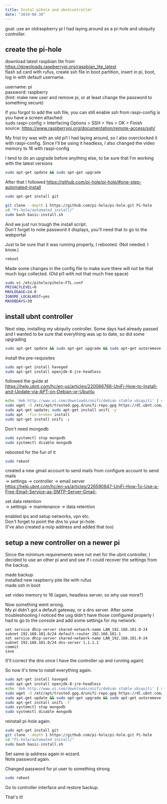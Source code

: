 ```yaml
---
title: Instal pihole and ubntcontroller
date: "2019-08-30"
---
```


goal: use an oldraspberry pi I had laying around as a pi-hole and ubiquity controller.

<!-- end -->

## create the pi-hole

download latest raspbian lite from  
<https://downloads.raspberrypi.org/raspbian_lite_latest>  
flash sd card with rufus, create ssh file in boot partition, insert in pi, boot, log in with default username.

username: pi  
password: raspberry  
(hint: make new user and remove pi, or at least change the password to something secure)

If you forgot to add the ssh file, you can still enable ssh from raspi-config is you have a screen attached:  
sudo raspi-config > Interfacing Options > SSH > Yes > OK > Finish  
source: <https://www.raspberrypi.org/documentation/remote-access/ssh/>

My frist try was with an old pi1 I had laying around, so I also overclocked it with raspi-config. Since I'll be using it headless, I also changed the video memory to 16 with raspi-config

I tend to do an upgrade before anything else, to be sure that I'm working with the latest versions

```bash
sudo apt-get update && sudo apt-get upgrade
```

After that I followed <https://github.com/pi-hole/pi-hole/#one-step-automated-install>

```bash
sudo apt-get install git

git clone --depth 1 https://github.com/pi-hole/pi-hole.git Pi-hole
cd "Pi-hole/automated install/"
sudo bash basic-install.sh
```

And we just run trough the install script.  
Don't forget to note password it displays, you'll need that to go to the webportal

Just to be sure that it was running properly, I rebooted. (Not needed. I know.)

```bash
reboot
```

Made some changes in the config file to make sure there will not be that much logs collected. (Old pi1 with not that much free space)

```bash
sudo vi /etc/pihole/pihole-FTL.conf
PRIVACYLEVEL=0
MAXLOGAGE=24.0
IGNORE_LOCALHOST=yes
MAXDBDAYS=30
```

## install ubnt controller

Next step, installing my ubiquity controller.
Some days had already passed and I wanted to be sure that everything was up to date, so did some upgrading

```bash
sudo apt-get update && sudo apt-get upgrade && sudo apt-get autoremove && sudo apt-get autoclean
```

install the pre-requisites

```bash
sudo apt-get install haveged
sudo apt-get install openjdk-8-jre-headless
```

followed the guide at  
<https://help.ubnt.com/hc/en-us/articles/220066768-UniFi-How-to-Install-and-Update-via-APT-on-Debian-or-Ubuntu>

```bash
echo 'deb http://www.ui.com/downloads/unifi/debian stable ubiquiti' | sudo tee /etc/apt/sources.list.d/100-ubnt-unifi.list
sudo wget -O /etc/apt/trusted.gpg.d/unifi-repo.gpg https://dl.ubnt.com/unifi/unifi-repo.gpg
sudo apt-get update; sudo apt-get install unifi -y
sudo apt --fix-broken install
sudo apt-get install unifi -y
```

Don't need mongodb

```bash
sudo systemctl stop mongodb
sudo systemctl disable mongodb
```

rebooted for the fun of it

```bash
sudo reboot
```

created a new gmail account to send mails from
configure account to send mails  
-> settings -> controller -> email server  
<https://help.ubnt.com/hc/en-us/articles/226590847-UniFi-How-To-Use-a-Free-Email-Service-as-SMTP-Server-Gmail->

set data retention  
-> settings -> maintenance -> data retention

enabled ips and setup networks, vpn etc.  
Don't forget to point the dns to your pi-hole.  
(I've also created a noip address and added that too)

## setup a new controller on a newer pi

Since the minimum requirements were not met for the ubnt controller, I decided to use an other pi and and see if i could recover the settings from the backup.

made backup  
installed new raspberry pite lite with rufus  
made ssh in boot

set video memory to 16 (again, headless server, so why use more?)

Now something went wrong.  
My pi didn't got a default gateway, or a dns server. After some troubleshooting I noticed the usg didn't have those configured properly
I had to go to the console and add some settings for my network:

```
set service dhcp-server shared-network-name LAN_192.168.101.0-24 subnet 192.168.101.0/24 default-router 192.168.101.1
set service dhcp-server shared-network-name LAN_192.168.101.0-24 subnet 192.168.101.0/24 dns-server 1.1.1.1
commit
save
```

(I'll correct the dns once I have the controller up and running again)

So now it's time to nstall everything again.

```bash
sudo apt-get install haveged
sudo apt-get install openjdk-8-jre-headless
echo 'deb http://www.ui.com/downloads/unifi/debian stable ubiquiti' | sudo tee /etc/apt/sources.list.d/100-ubnt-unifi.list
sudo wget -O /etc/apt/trusted.gpg.d/unifi-repo.gpg https://dl.ubnt.com/unifi/unifi-repo.gpg
sudo apt-get update && sudo apt-get upgrade && sudo apt-get autoremove && sudo apt-get autoclean
sudo apt-get install unifi -f
sudo systemctl stop mongodb
sudo systemctl disable mongodb
```

reinstall pi-hole again.

```bash
sudo apt-get install git
git clone --depth 1 https://github.com/pi-hole/pi-hole.git Pi-hole
cd "Pi-hole/automated install/"
sudo bash basic-install.sh
```

Set same ip address again in wizard.  
Note password again.

Changed password for pi user to something strong.

```bash
sudo reboot
```

Go to controller interface and restore backup.

That's it!
